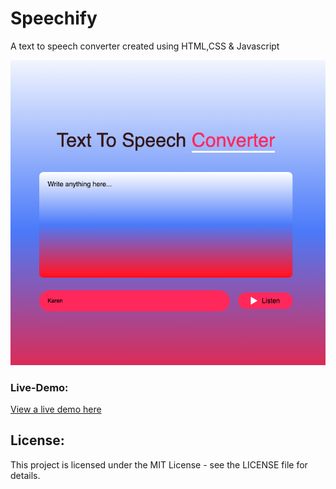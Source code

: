 # Speechify

A text to speech converter created using HTML,CSS &amp; Javascript

![Quiz Screenshot](images/screenshot.png)


### Live-Demo:

[View a live demo here](https://algomystique.github.io/Converter-Text-to-Speech)

## **License:**

This project is licensed under the MIT License - see the LICENSE file for details.
